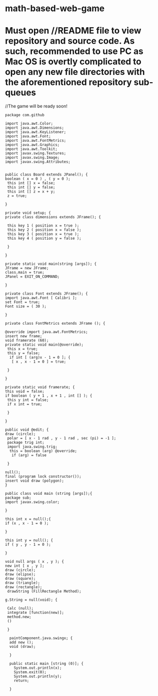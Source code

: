 # math-based-web-game
# Must open //README file to view repository and source code. As such, recommended to use PC as Mac OS is overtly complicated to open any   new file directories with the aforementioned repository sub-queues
//The game will be ready soon! 

    package com.github
 
    import java.awt.Color;
    import java.awt.Dimensions;
    import java.awt.KeyListener;
    import java.awt.Font;
    import java.awt.FontMetrics;
    import java.awt.Graphics;
    import java.awt.Toolkit;
    import javax.swing.Textures;
    import javax.swing.Image;
    import javax.swing.Attributes;
 
 
    public class Board extends JPanel(); {
    boolean ( x = 0 ) , ( y = 0 );
     this int [] x = false;
     this int [] y = false;
     this int [] z = x + y; 
     z = true;
  
    }
  
    private void setup; {
    private class dimensions extends JFrame(); {
 
     this key 1 ( position x = true );
     this key 2 ( position x = false );
     this key 3 ( position x = true );
     this key 4 ( position y = false );
  
     }
  
    }
 
    private static void main(string [args]); {
    JFrame = new JFrame;
    class.main = true;
    JPanel = EXIT_ON_COMMAND;
  
    }

    private class Font extends JFrame(); {
    import java.awt.Font [ Calibri ];
    set Font = true;
    Font size = ( 30 );
  
    }
 
    private class FontMetrics extends JFrame (); {
 
    @override import java.awt.FontMetrics;
    insert new frame;
    void framerate (60);
    private static void main(@override);
     this x = true;
     this y = false;
      if int [ (arg)x - 1 = 0 ]; {
       [ x , x - 1 = 0 ] = true;
    
     }
   
    }
  
    private static void framerate; {
    this void = false;
    if boolean ( y + 1 , x + 1 , int [] ); {
     this y int = false;
     if x int = true;
    
     }
   
    }
  
    public void @edit; {
    draw (circle);
     polar = [ x - 1 rad , y - 1 rad , sec (pi) = -1 ];
     package trig int;
     import java.swing.trig;
      this = boolean (arg) @override;
       if (arg) = false
       
     }
   
    null();
    final (program lock constructor());
    insert void draw (polygon);
    }
  
    public class void main (string [args]);{
    package sub;
    import javax.swing.color;
   
    }
  
    this int x = null();{
    if (x , x - 1 = 0 );
   
    }
  
    this int y = null(); {
    if ( y , y - 1 = 0 );
   
    }
  
    void null args ( x , y ); {
    new int [ x , y ];
    draw (circle);
    draw (elipse);
    draw (square);
    draw (triangle);
    draw (rectangle);
     drawString (FillRectangle Method);
    
    g.String = null(void); {
   
     Calc (null);
     integrate [function(new)];
     method.new;
     ()
     
     }
    
      paintComponent.java.swingx; {
      add new ();
      void (draw);
      
      }
      
      public static main [string (0)]; {
        System.out.println(x);
        System.exit(0);
        System.out.println(y);
        return;
        
      }
     
